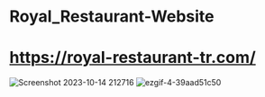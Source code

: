 # Royal_Restaurant-Website


# https://royal-restaurant-tr.com/


![Screenshot 2023-10-14 212716](https://github.com/hatemkobicy/Royal_Restaurant-Website/assets/62618939/4da22e10-0aa2-42b7-aa4e-7bfd96233cae)
![ezgif-4-39aad51c50](https://github.com/hatemkobicy/Royal_Restaurant-Website/assets/62618939/04be5af7-8532-4339-a9bd-90d7719b59ab)
